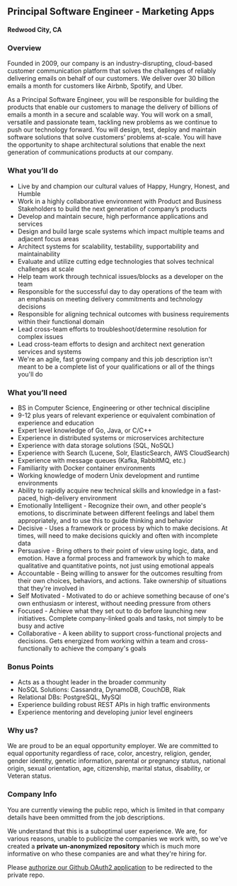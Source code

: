 ## Principal Software Engineer - Marketing Apps
#### Redwood City, CA

### Overview
Founded in 2009, our company is an industry-disrupting, cloud-based customer communication platform that solves the challenges of reliably delivering emails on behalf of our customers.  We deliver over 30 billion emails a month for customers like Airbnb, Spotify, and Uber.

As a Principal Software Engineer, you will be responsible for building the products that enable our customers to manage the delivery of billions of emails a month in a secure and scalable way.  You will work on a small, versatile and passionate team, tackling new problems as we continue to push our technology forward. You will design, test, deploy and maintain software solutions that solve customers’ problems at-scale. You will have the opportunity to shape architectural solutions that enable the next generation of communications products at our company.

### What you’ll do
+	Live by and champion our cultural values of Happy, Hungry, Honest, and Humble
+	Work in a highly collaborative environment with Product and Business Stakeholders to build the next generation of company’s products
+	Develop and maintain secure, high performance applications and services
+	Design and build large scale systems which impact multiple teams and adjacent focus areas
+	Architect systems for scalability, testability, supportability and maintainability
+	Evaluate and utilize cutting edge technologies that solves technical challenges at scale
+	Help team work through technical issues/blocks as a developer on the team
+	Responsible for the successful day to day operations of the team with an emphasis on meeting delivery commitments and technology decisions
+	Responsible for aligning technical outcomes with business requirements within their functional domain
+	Lead cross-team efforts to troubleshoot/determine resolution for complex issues
+	Lead cross-team efforts to design and architect next generation services and systems
+	We're an agile, fast growing company and this job description isn't meant to be a complete list of your qualifications or all of the things you'll do

### What you’ll need
+	BS in Computer Science, Engineering or other technical discipline
+	9-12 plus years of relevant experience or equivalent combination of experience and education
+	Expert level knowledge of Go, Java, or C/C++
+	Experience in distributed systems or microservices architecture
+	Experience with data storage solutions (SQL, NoSQL)
+	Experience with Search (Lucene, Solr, ElasticSearch, AWS CloudSearch)
+	Experience with message queues (Kafka, RabbitMQ, etc.)
+	Familiarity with Docker container environments
+	Working knowledge of modern Unix development and runtime environments
+	Ability to rapidly acquire new technical skills and knowledge in a fast-paced, high-delivery environment
+	Emotionally Intelligent - Recognize their own, and other people's emotions, to discriminate between different feelings and label them appropriately, and to use this to guide thinking and behavior
+	Decisive - Uses a framework or process by which to make decisions. At times, will need to make decisions quickly and often with incomplete data
+	Persuasive - Bring others to their point of view using logic, data, and emotion. Have a formal process and framework by which to make qualitative and quantitative points, not just using emotional appeals
+	Accountable - Being willing to answer for the outcomes resulting from their own choices, behaviors, and actions. Take ownership of situations that they're involved in
+	Self Motivated - Motivated to do or achieve something because of one's own enthusiasm or interest, without needing pressure from others
+	Focused - Achieve what they set out to do before launching new initiatives. Complete company-linked goals and tasks, not simply to be busy and active
+	Collaborative - A keen ability to support cross-functional projects and decisions. Gets energized from working within a team and cross-functionally to achieve the company's goals

### Bonus Points
+	Acts as a thought leader in the broader community
+	NoSQL Solutions: Cassandra, DynamoDB, CouchDB, Riak
+	Relational DBs: PostgreSQL, MySQl
+	Experience building robust REST APIs in high traffic environments
+	Experience mentoring and developing junior level engineers

### Why us?
We are proud to be an equal opportunity employer. We are committed to equal opportunity regardless of race, color, ancestry, religion, gender, gender identity, genetic information, parental or pregnancy status, national origin, sexual orientation, age, citizenship, marital status, disability, or Veteran status.

### Company Info
You are currently viewing the public repo, which is limited in that company details have been ommitted from the job descriptions.  
    
We understand that this is a suboptimal user experience.  We are, for various reasons, unable to publicize the companies we work with, so we've
created a **private un-anonymized repository** which is much more informative on who these companies are and what they're hiring for.  
    
Please [authorize our Github OAuth2 application](https://letsrockit.co/users/auth/github?job_id=u2vuzgdyawq-principal-software-engineer-marketing-apps) to be redirected to the private repo.
